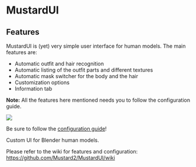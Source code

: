 # MustardUI

## Features

MustardUI is (yet) very simple user interface for human models. The main features are:

* Automatic outfit and hair recognition
* Automatic listing of the outfit parts and different textures
* Automatic mask switcher for the body and the hair
* Customization options
* Information tab

**Note:** All the features here mentioned needs you to follow the configuration guide.

![](https://i.imgur.com/O9JmEc6.png)

Be sure to follow the [configuration guide](https://github.com/Mustard2/MustardUI/wiki/Installation-and-Configuration)!

Custom UI for Blender human models.

Please refer to the wiki for features and configuration: https://github.com/Mustard2/MustardUI/wiki

